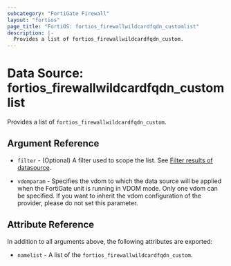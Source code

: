 ```yaml
---
subcategory: "FortiGate Firewall"
layout: "fortios"
page_title: "FortiOS: fortios_firewallwildcardfqdn_customlist"
description: |-
  Provides a list of fortios_firewallwildcardfqdn_custom.
---
```


# Data Source: fortios_firewallwildcardfqdn_customlist
Provides a list of `fortios_firewallwildcardfqdn_custom`.

## Argument Reference

* `filter` - (Optional) A filter used to scope the list. See [Filter results of datasource](https://registry.terraform.io/providers/poroping/fortios/latest/docs/guides/fgt_filter).

* `vdomparam` - Specifies the vdom to which the data source will be applied when the FortiGate unit is running in VDOM mode. Only one vdom can be specified. If you want to inherit the vdom configuration of the provider, please do not set this parameter.

## Attribute Reference

In addition to all arguments above, the following attributes are exported:

* `namelist` -  A list of the `fortios_firewallwildcardfqdn_custom`.
